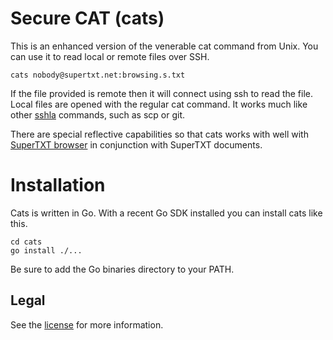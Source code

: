 Secure CAT (cats)
=================

This is an enhanced version of the venerable cat command from Unix. You can use it to read local or remote files over SSH.

```
cats nobody@supertxt.net:browsing.s.txt
```

If the file provided is remote then it will connect using ssh to read the file. Local files are opened with the regular cat command. It works much like other [sshla](http://supertxt.net/whats-sshla.s.txt) commands, such as scp or git.

There are special reflective capabilities so that cats works with well with [SuperTXT browser](http://supertxt.net/browsing.s.txt) in conjunction with SuperTXT documents.


Installation
============

Cats is written in Go. With a recent Go SDK installed you can install cats like this.

```
cd cats
go install ./...
```

Be sure to add the Go binaries directory to your PATH.

Legal
-----

See the [license](LICENSE.txt) for more information.

